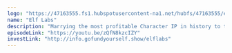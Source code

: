 ```yaml
---
logo: "https://47163555.fs1.hubspotusercontent-na1.net/hubfs/47163555/elflabs_logo.jpeg"
name: "Elf Labs"
description: "Marrying the most profitable Character IP in history to the Patented Technology IP of the future"
episodeLink: "https://youtu.be/zQfN8kzcIZY"
investLink: "http://info.gofundyourself.show/elflabs"
---
```

